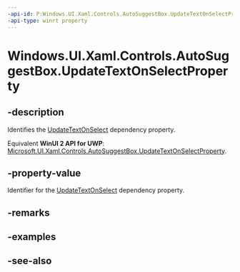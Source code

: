 ```yaml
---
-api-id: P:Windows.UI.Xaml.Controls.AutoSuggestBox.UpdateTextOnSelectProperty
-api-type: winrt property
---
```


<!-- Property syntax
public Windows.UI.Xaml.DependencyProperty UpdateTextOnSelectProperty { get; }
-->

# Windows.UI.Xaml.Controls.AutoSuggestBox.UpdateTextOnSelectProperty

## -description
Identifies the [UpdateTextOnSelect](autosuggestbox_updatetextonselect.md) dependency property.

Equivalent **WinUI 2 API for UWP**: [Microsoft.UI.Xaml.Controls.AutoSuggestBox.UpdateTextOnSelectProperty](/windows/winui/api/microsoft.ui.xaml.controls.autosuggestbox.updatetextonselectproperty).

## -property-value
Identifier for the [UpdateTextOnSelect](autosuggestbox_updatetextonselect.md) dependency property.

## -remarks

## -examples

## -see-also
